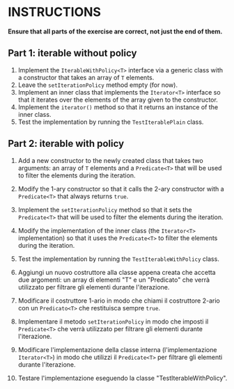 # INSTRUCTIONS

**Ensure that all parts of the exercise are correct, not just the end of them.**

## Part 1: iterable without policy

1. Implement the `IterableWithPolicy<T>` interface via a generic class with a constructor that takes an array of `T` elements.
2. Leave the `setIterationPolicy` method empty (for now).
3. Implement an inner class that implements the `Iterator<T>` interface so that it iterates over the elements of the array given to the constructor.
4. Implement the `iterator()` method so that it returns an instance of the inner class.
5. Test the implementation by running the `TestIterablePlain` class.

## Part 2: iterable with policy

1. Add a new constructor to the newly created class that takes two arguments: an array of `T` elements and a `Predicate<T>` that will be used to filter the elements during the iteration.
2. Modify the 1-ary constructor so that it calls the 2-ary constructor with a `Predicate<T>` that always returns `true`.
3. Implement the `setIterationPolicy` method so that it sets the `Predicate<T>` that will be used to filter the elements during the iteration.
4. Modify the implementation of the inner class (the `Iterator<T>` implementation) so that it uses the `Predicate<T>` to filter the elements during the iteration.
5. Test the implementation by running the `TestIterableWithPolicy` class.

1. Aggiungi un nuovo costruttore alla classe appena creata che accetta due argomenti: un array di elementi "T" e un "Predicato<T>" che verrà utilizzato per filtrare gli elementi durante     l'iterazione.
2. Modificare il costruttore 1-ario in modo che chiami il costruttore 2-ario con un `Predicato<T>` che restituisca sempre `true`.
3. Implementare il metodo `setIterationPolicy` in modo che imposti il `Predicate<T>` che verrà utilizzato per filtrare gli elementi durante l'iterazione.
4. Modificare l'implementazione della classe interna (l'implementazione `Iterator<T>`) in modo che utilizzi il `Predicate<T>` per filtrare gli elementi durante l'iterazione.
5. Testare l'implementazione eseguendo la classe "TestIterableWithPolicy".
